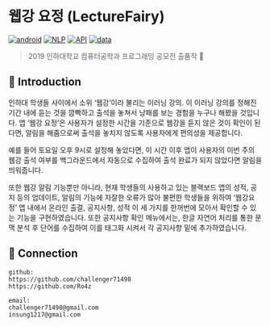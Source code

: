 # 웹강 요정 (LectureFairy) 
[![android](https://img.shields.io/badge/app-android-blue?logo=android)](https://developer.android.com/)
[![NLP](https://img.shields.io/badge/NLP-KOMORAN-red.svg?logo=github)](https://github.com/shin285/KOMORAN)
[![API](https://img.shields.io/badge/API-Google-blueviolet.svg?logo=google)](https://developers.google.com/calendar)
[![data](https://img.shields.io/badge/data-web-brightgreen.svg)](https://learn.inha.ac.kr/)


>  2019 인하대학교 컴퓨터공학과 프로그래밍 공모전 출품작 :1st_place_medal:

## :open_book: Introduction
인하대 학생들 사이에서 소위 ‘웹강’이라 불리는 이러닝 강의. 이 이러닝 강의를 정해진 기간 내에 듣는 것을 깜빡하고 출석을 놓쳐서 낭패를 보는 경험을 누구나 해봤을 것입니다.   앱 ‘웹강 요정’은 사용자가 설정한 시간을 기준으로 웹강을 듣지 않은 것이 확인이 된다면, 알림을 해줌으로써 출석을 놓치지 않도록 사용자에게 편의성을 제공합니다. 

  예를 들어 토요일 오후 9시로 설정해 놓았다면, 이 시간 이후 앱이 사용자의 이번 주의 웹강 출석 여부를 백그라운드에서 자동으로 수집하여 출석 완료가 되지 않았다면 알림을 띄워줍니다. 
  
  또한 웹강 알림 기능뿐만 아니라, 현재 학생들의 사용하고 있는 블랙보드 앱의 성적, 공지 등의 업데이트, 알림의 기능에 자잘한 오류가 많아 불편한 학생들을 위하여 ‘웹강요정’ 앱 내에서 온라인 출결, 공지사항, 성적 이 세 가지를 한꺼번에 모아서 확인할 수 있는 기능을 구현하였습니다. 또한 공지사항 확인 메뉴에서는, 한글 자연어 처리를 통한 문맥 분석 후 단어를 수집하여 이를 태그화 시켜서 각 공지사항 밑에 추가하였습니다.
## :handshake: Connection
```
github:
https://github.com/challenger71498
https://github.com/Ro4z

email:
challenger71498@gmail.com
insung1217@gmail.com
```
